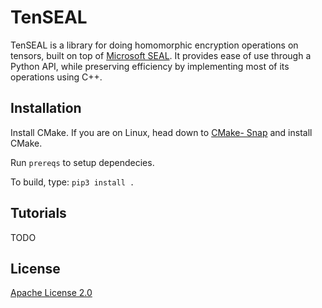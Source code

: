 # TenSEAL

TenSEAL is a library for doing homomorphic encryption operations on tensors, built on top of [Microsoft SEAL](https://github.com/Microsoft/SEAL). It provides ease of use through a Python API, while preserving efficiency by implementing most of its operations using C++.

## Installation

Install CMake. 
If you are on Linux, head down to [CMake- Snap](https://snapcraft.io/cmake) and install CMake.

Run ```prereqs``` to setup dependecies.

To build, type: ```pip3 install .```

## Tutorials

TODO

## License

[Apache License 2.0](https://github.com/OpenMined/TenSEAL/blob/master/LICENSE)